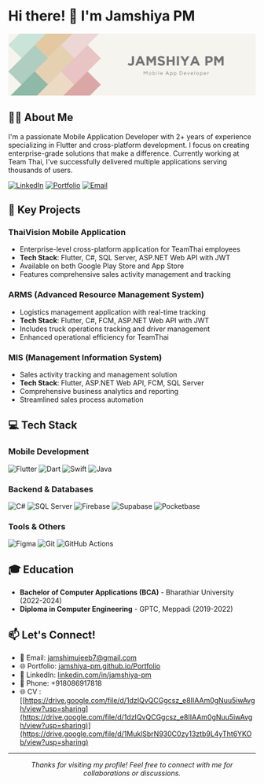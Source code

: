 # Hi there! 👋 I'm Jamshiya PM

<div align="center">
  <img src="https://github.com/Jamshiya-Pm/Portfolio/blob/main/images/JAMSHIYA%20PM%20(1).png" alt="Mobile App Developer" />
</div>

## 👨‍💻 About Me

I'm a passionate Mobile Application Developer with 2+ years of experience specializing in Flutter and cross-platform development. I focus on creating enterprise-grade solutions that make a difference. Currently working at Team Thai, I've successfully delivered multiple applications serving thousands of users.

[![LinkedIn](https://img.shields.io/badge/LinkedIn-Connect-blue.svg?style=for-the-badge&logo=linkedin)](https://linkedin.com/in/jamshiya-pm)
[![Portfolio](https://img.shields.io/badge/Portfolio-Visit-green.svg?style=for-the-badge&logo=firefox)](https://jamshiya-pm.github.io/Portfolio/)
[![Email](https://img.shields.io/badge/Email-Contact-red.svg?style=for-the-badge&logo=gmail)](mailto:jamshimujeeb7@gmail.com)

## 🚀 Key Projects

### ThaiVision Mobile Application
- Enterprise-level cross-platform application for TeamThai employees
- **Tech Stack**: Flutter, C#, SQL Server, ASP.NET Web API with JWT
- Available on both Google Play Store and App Store
- Features comprehensive sales activity management and tracking

### ARMS (Advanced Resource Management System)
- Logistics management application with real-time tracking
- **Tech Stack**: Flutter, C#, FCM, ASP.NET Web API with JWT
- Includes truck operations tracking and driver management
- Enhanced operational efficiency for TeamThai

### MIS (Management Information System)
- Sales activity tracking and management solution
- **Tech Stack**: Flutter, ASP.NET Web API, FCM, SQL Server
- Comprehensive business analytics and reporting
- Streamlined sales process automation

## 💻 Tech Stack

### Mobile Development
![Flutter](https://img.shields.io/badge/Flutter-02569B?style=for-the-badge&logo=flutter)
![Dart](https://img.shields.io/badge/Dart-0175C2?style=for-the-badge&logo=dart)
![Swift](https://img.shields.io/badge/Swift-FA7343?style=for-the-badge&logo=swift)
![Java](https://img.shields.io/badge/Java-ED8B00?style=for-the-badge&logo=java)

### Backend & Databases
![C#](https://img.shields.io/badge/C%23-239120?style=for-the-badge&logo=c-sharp)
![SQL Server](https://img.shields.io/badge/SQL_Server-CC2927?style=for-the-badge&logo=microsoft-sql-server)
![Firebase](https://img.shields.io/badge/Firebase-FFCA28?style=for-the-badge&logo=firebase)
![Supabase](https://img.shields.io/badge/Supabase-3ECF8E?style=for-the-badge&logo=Supabase)
![Pocketbase](https://img.shields.io/badge/Pocketbase-6c3baa?style=for-the-badge&logo=Pocketbase)

### Tools & Others
![Figma](https://img.shields.io/badge/Figma-F24E1E?style=for-the-badge&logo=figma)
![Git](https://img.shields.io/badge/Git-F05032?style=for-the-badge&logo=git)
![GitHub Actions](https://img.shields.io/badge/GitHub_Actions-2088FF?style=for-the-badge&logo=github-actions)



## 🎓 Education

- **Bachelor of Computer Applications (BCA)** - Bharathiar University (2022-2024)
- **Diploma in Computer Engineering** - GPTC, Meppadi (2019-2022)

## 📫 Let's Connect!

- 📧 Email: jamshimujeeb7@gmail.com
- 🌐 Portfolio: [jamshiya-pm.github.io/Portfolio](https://jamshiya-pm.github.io/Portfolio/)
- 💼 LinkedIn: [linkedin.com/in/jamshiya-pm](https://linkedin.com/in/jamshiya-pm)
- 📱 Phone: +918086917818
- 🌐 CV : [[https://drive.google.com/file/d/1dzIQvQCGgcsz_e8IIAAm0gNuu5iwAvgh/view?usp=sharing](https://drive.google.com/file/d/1dzIQvQCGgcsz_e8IIAAm0gNuu5iwAvgh/view?usp=sharing)](https://drive.google.com/file/d/1MuklSbrN930C0zy13ztb9L4yTht6YKOb/view?usp=sharing)
---

<div align="center">
  <i>Thanks for visiting my profile! Feel free to connect with me for collaborations or discussions.</i>
</div>
